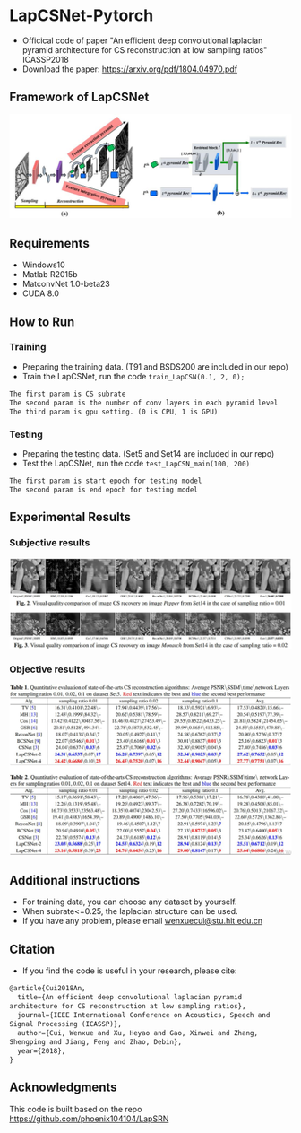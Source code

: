 # LapCSNet-Pytorch

* Officical code of paper "An efficient deep convolutional laplacian pyramid architecture for CS reconstruction at low sampling ratios" ICASSP2018
* Download the paper: https://arxiv.org/pdf/1804.04970.pdf

## Framework of LapCSNet

![image](https://github.com/WenxueCui/LapCSNet/raw/master/images/framework.jpg)

## Requirements

* Windows10
* Matlab R2015b
* MatconvNet 1.0-beta23
* CUDA 8.0

## How to Run

### Training

* Preparing the training data. (T91 and BSDS200 are included in our repo)
* Train the LapCSNet, run the code `train_LapCSN(0.1, 2, 0);`

```
The first param is CS subrate
The second param is the number of conv layers in each pyramid level
The third param is gpu setting. (0 is CPU, 1 is GPU)
```

### Testing

* Preparing the testing data. (Set5 and Set14 are included in our repo)
* Test the LapCSNet, run the code `test_LapCSN_main(100, 200)`

```
The first param is start epoch for testing model
The second param is end epoch for testing model 
```


## Experimental Results

### Subjective results

![image](https://github.com/WenxueCui/LapCSNet/raw/master/images/results.jpg)

### Objective results

![image](https://github.com/WenxueCui/LapCSNet/raw/master/images/table.jpg)

## Additional instructions

* For training data, you can choose any dataset by yourself.
* When subrate<=0.25, the laplacian structure can be used.
* If you have any problem, please email wenxuecui@stu.hit.edu.cn

## Citation

* If you find the code is useful in your research, please cite:

```
@article{Cui2018An,
  title={An efficient deep convolutional laplacian pyramid architecture for CS reconstruction at low sampling ratios},
  journal={IEEE International Conference on Acoustics, Speech and Signal Processing (ICASSP)},
  author={Cui, Wenxue and Xu, Heyao and Gao, Xinwei and Zhang, Shengping and Jiang, Feng and Zhao, Debin},
  year={2018},
}
```

## Acknowledgments

This code is built based on the repo https://github.com/phoenix104104/LapSRN
